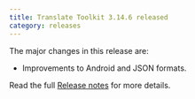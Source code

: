 ```yaml
---
title: Translate Toolkit 3.14.6 released
category: releases
---
```


The major changes in this release are:

- Improvements to Android and JSON formats.

Read the full [Release notes](https://docs.translatehouse.org/projects/translate-toolkit/en/latest/releases/3.14.6.html) for more details.
